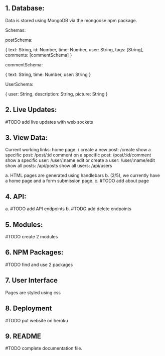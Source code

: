 ## 1. Database:
  Data is stored using MongoDB via the mongoose npm package.

  Schemas:

  postSchema:

  {
    text: String,
    id: Number,
    time: Number,
    user: String,
    tags: [String],
    comments: [commentSchema]
  }

commentSchema:

{
  text: String,
  time: Number,
  user: String
}

UserSchema:

{
  user: String,
  description: String,
  picture: String
}

## 2. Live Updates:

  #TODO add live updates with web sockets

## 3. View Data:

Current working links:
home page:                  /
create a new post:          /create
show a specific post:       /post/:id
comment on a specific post: /post/:id/comment
show a specific user:       /user/:name
edit or create a user:      /user/:name/edit
show all posts:             /api/posts
show all users:             /api/users

  a. HTML pages are generated using handlebars
  b. (2/5), we currently have a home page and a form submission page.
  c. #TODO add about page

## 4. API:
 a. #TODO add API endpoints
 b. #TODO add delete endpoints

## 5. Modules:
  #TODO create 2 modules

## 6. NPM Packages:
  #TODO find and use 2 packages

## 7. User Interface
  Pages are styled using css

## 8. Deployment
  #TODO put website on heroku

## 9. README
  #TODO complete documentation file.
